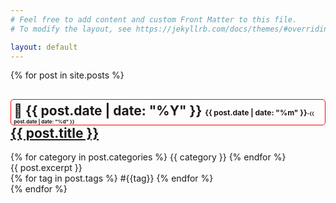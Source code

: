 ```yaml
---
# Feel free to add content and custom Front Matter to this file.
# To modify the layout, see https://jekyllrb.com/docs/themes/#overriding-theme-defaults

layout: default
---
```

<div class="posts">
{% for post in site.posts %}
    <article class="post">
      <h1><a href="{{ site.baseurl }}{{ post.url }}">
      <span style="float:right; border:1px solid red;border-radius: 5px;padding:0.25em 0.2em 0em 0.2em;">📅 <b>{{ post.date | date: "%Y" }}</b> <span style="font-size:12px;">{{ post.date | date: "%m" }}</span><span style="font-size:8px;">-{{ post.date | date: "%d" }}</span></span>
      {{ post.title }}</a></h1>
      {% for category in post.categories %} <span class="category"> {{ category }}</span> {% endfor %}
      <div class="entry">{{ post.excerpt }}</div>
      {% for tag in post.tags %} <span class="tag">#{{tag}}</span> {% endfor %}
    </article>
    {% endfor %}
</div>
